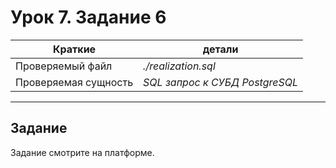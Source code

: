 # Урок 7. Задание 6

| Краткие | детали |
| --- | --- |
| Проверяемый файл     | *./realization.sql*            |
| Проверяемая сущность | *SQL запрос к СУБД PostgreSQL* |

- - -

## Задание

Задание смотрите на платформе.